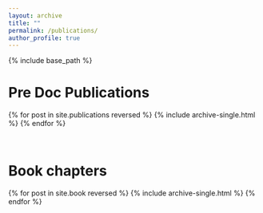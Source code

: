 ```yaml
---
layout: archive
title: ""
permalink: /publications/
author_profile: true
---
```


{% include base_path %}  

Pre Doc Publications
======

{% for post in site.publications reversed %}
  {% include archive-single.html %}
{% endfor %}

<br>

Book chapters
======

{% for post in site.book reversed %}
  {% include archive-single.html %}
{% endfor %}

<br>
